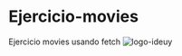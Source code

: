 # Ejercicio-movies
Ejercicio movies usando fetch
![logo-ideuy](https://user-images.githubusercontent.com/60664731/102508850-7d122c80-404b-11eb-9107-9ea318bd30fe.png)
